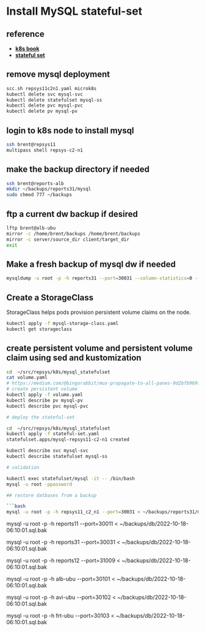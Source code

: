 # Install MySQL stateful-set

## reference

- **[k8s book](https://livebook.manning.com/book/kubernetes-in-action/chapter-10/7)**
- **[stateful set](https://www.howtoforge.com/create-a-statefulset-in-kubernetes/)**

## remove mysql deployment

```bash
scc.sh repsys11c2n1.yaml microk8s
kubectl delete svc mysql-svc
kubectl delete statefulset mysql-ss
kubectl delete pvc mysql-pvc
kubectl delete pv mysql-pv
```

## login to k8s node to install mysql

```bash
ssh brent@repsys11
multipass shell repsys-c2-n1
```

## make the backup directory if needed

```bash
ssh brent@reports-alb
mkdir ~/backups/reports31/mysql
sudo chmod 777 ~/backups
```

## ftp a current dw backup if desired

```bash
lftp brent@alb-ubu
mirror -c /home/brent/backups /home/brent/backups
mirror -c server/source_dir client/target_dir
exit
```

## Make a fresh backup of mysql dw if needed

```bash
mysqldump -u root -p -h reports31 --port=30031 --column-statistics=0 --add-drop-table --routines --all-databases > /home/brent/backups/reports31/mysql/$(/bin/date +\%Y-\%m-\%d-\%R:\%S).sql.bak
```

## Create a StorageClass

StorageClass helps pods provision persistent volume claims on the node.

```bash
kubectl apply -f mysql-storage-class.yaml
kubectl get storageclass
```

## create persistent volume and persistent volume claim using sed and kustomization

```bash
cd  ~/src/repsys/k8s/mysql_statefulset
cat volume.yaml
# https://medium.com/@bingorabbit/mux-propagate-to-all-panes-9d2bfb969f01 
# create persistent volume
kubectl apply -f volume.yaml
kubectl describe pv mysql-pv
kubectl describe pvc mysql-pvc

# deploy the stateful-set

cd  ~/src/repsys/k8s/mysql_statefulset
kubectl apply -f stateful-set.yaml
statefulset.apps/mysql-repsys11-c2-n1 created

kubectl describe svc mysql-svc
kubectl describe statefulset mysql-ss

# validation

kubectl exec statefulset/mysql -it -- /bin/bash
mysql -u root -ppassword

## restore datbases from a backup

```bash
mysql -u root -p -h repsys11_c2_n1 --port=30031 < ~/backups/reports31/mysql/2024-07-16-17:57:41.sql.bak
```

mysql -u root -p -h reports11 --port=30011 < ~/backups/db/2022-10-18-06:10:01.sql.bak

mysql -u root -p -h reports31 --port=30031 < ~/backups/db/2022-10-18-06:10:01.sql.bak

mysql -u root -p -h reports12 --port=31009 < ~/backups/db/2022-10-18-06:10:01.sql.bak

mysql -u root -p -h alb-ubu --port=30101 < ~/backups/db/2022-10-18-06:10:01.sql.bak

mysql -u root -p -h avi-ubu --port=30102 < ~/backups/db/2022-10-18-06:10:01.sql.bak

mysql -u root -p -h frt-ubu --port=30103 < ~/backups/db/2022-10-18-06:10:01.sql.bak
